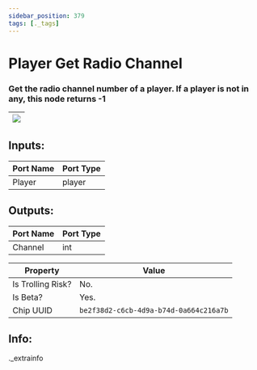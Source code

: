 ```yaml
---
sidebar_position: 379
tags: [._tags]
---
```


# Player Get Radio Channel


### Get the radio channel number of a player. If a player is not in any, this node returns -1

| ![](https://images-ext-2.discordapp.net/external/MPmIaQzlEPmgGWlgi-WxBBXt0Bjv_zWPkg1y1f_sy3s/https/www.recroomcircuits.com/image/circuit/absolute-value?width=206&height=108) |
|-----|

## Inputs:
| Port Name | Port Type |
|-----------|-----------|
| Player | player |

## Outputs:
| Port Name | Port Type |
|-----------|-----------|
| Channel | int | 

| Property  | Value |
|-------------------|-----------|
| Is Trolling Risk? | No. |
| Is Beta? | Yes. |
| Chip UUID | `be2f38d2-c6cb-4d9a-b74d-0a664c216a7b` |

## Info:
._extrainfo